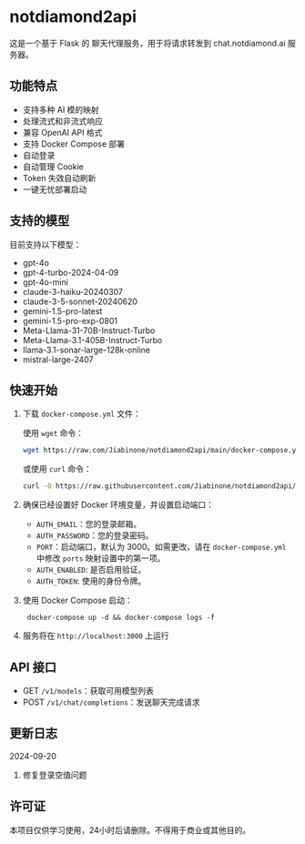 # notdiamond2api

这是一个基于 Flask 的 聊天代理服务，用于将请求转发到 chat.notdiamond.ai 服务器。

## 功能特点

- 支持多种 AI 模的映射
- 处理流式和非流式响应
- 兼容 OpenAI API 格式
- 支持 Docker Compose 部署
- 自动登录
- 自动管理 Cookie
- Token 失效自动刷新
- 一键无忧部署启动

## 支持的模型

目前支持以下模型：

- gpt-4o
- gpt-4-turbo-2024-04-09
- gpt-4o-mini
- claude-3-haiku-20240307
- claude-3-5-sonnet-20240620
- gemini-1.5-pro-latest
- gemini-1.5-pro-exp-0801
- Meta-Llama-31-70B-Instruct-Turbo
- Meta-Llama-3.1-405B-Instruct-Turbo
- llama-3.1-sonar-large-128k-online
- mistral-large-2407

## 快速开始

1. 下载 `docker-compose.yml` 文件：

   使用 `wget` 命令：

   ```bash
   wget https://raw.com/Jiabinone/notdiamond2api/main/docker-compose.yml
   ```

   或使用 `curl` 命令：

   ```bash
   curl -O https://raw.githubusercontent.com/Jiabinone/notdiamond2api/main/docker-compose.yml
   ```

2. 确保已经设置好 Docker 环境变量，并设置启动端口：
   - `AUTH_EMAIL`：您的登录邮箱。
   - `AUTH_PASSWORD`：您的登录密码。
   - `PORT`：启动端口，默认为 3000。如需更改，请在 `docker-compose.yml` 中修改 `ports` 映射设置中的第一项。
   - `AUTH_ENABLED`: 是否启用验证。
   - `AUTH_TOKEN`: 使用的身份令牌。

3. 使用 Docker Compose 启动：

   ```
    docker-compose up -d && docker-compose logs -f
   ```

4. 服务将在 `http://localhost:3000` 上运行

## API 接口

- GET `/v1/models`：获取可用模型列表
- POST `/v1/chat/completions`：发送聊天完成请求


## 更新日志

2024-09-20
1. 修复登录空值问题

## 许可证

本项目仅供学习使用，24小时后请删除。不得用于商业或其他目的。
